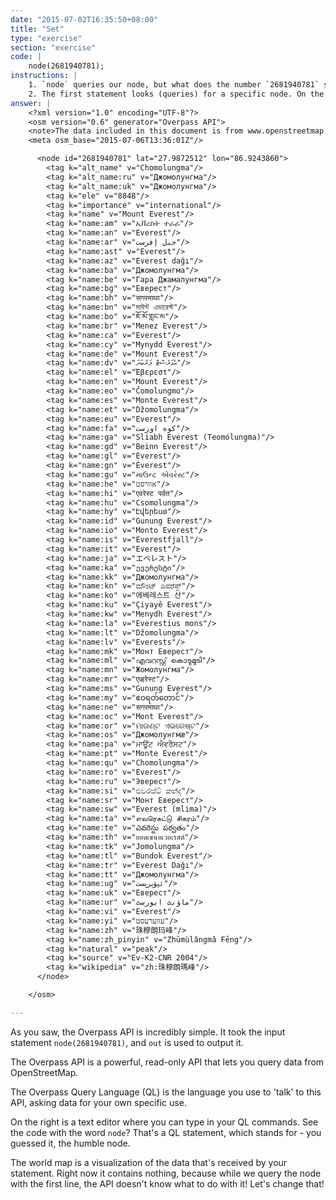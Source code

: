 ```yaml
---
date: "2015-07-02T16:35:50+08:00"
title: "Set"
type: "exercise"
section: "exercise"
code: | 
    node(2681940781);
instructions: |
    1. `node` queries our node, but what does the number `2681940781` stand for? It's the unique identifier number (ID) of the node we're looking for.
    2. The first statement looks (queries) for a specific node. On the second line, type in `out;`, which would print that node.
answer: |
    <?xml version="1.0" encoding="UTF-8"?>
    <osm version="0.6" generator="Overpass API">
    <note>The data included in this document is from www.openstreetmap.org. The data is made available under ODbL.</note>
    <meta osm_base="2015-07-06T13:36:01Z"/>

      <node id="2681940781" lat="27.9872512" lon="86.9243860">
        <tag k="alt_name" v="Chomolungma"/>
        <tag k="alt_name:ru" v="Джомолунгма"/>
        <tag k="alt_name:uk" v="Джомолунгма"/>
        <tag k="ele" v="8848"/>
        <tag k="importance" v="international"/>
        <tag k="name" v="Mount Everest"/>
        <tag k="name:am" v="ኤቨረስት ተራራ"/>
        <tag k="name:an" v="Everest"/>
        <tag k="name:ar" v="جبل إفرست"/>
        <tag k="name:ast" v="Everest"/>
        <tag k="name:az" v="Everest dağı"/>
        <tag k="name:ba" v="Джомолунгма"/>
        <tag k="name:be" v="Гара Джамалунгма"/>
        <tag k="name:bg" v="Еверест"/>
        <tag k="name:bh" v="सगरमाथा"/>
        <tag k="name:bn" v="মাউন্ট এভারেস্ট"/>
        <tag k="name:bo" v="ཇོ་མོ་གླང་མ"/>
        <tag k="name:br" v="Menez Everest"/>
        <tag k="name:ca" v="Everest"/>
        <tag k="name:cy" v="Mynydd Everest"/>
        <tag k="name:de" v="Mount Everest"/>
        <tag k="name:dv" v="އެވަރެސްޓް ފަރުބަދަ"/>
        <tag k="name:el" v="Έβερεστ"/>
        <tag k="name:en" v="Mount Everest"/>
        <tag k="name:eo" v="Ĉomolungmo"/>
        <tag k="name:es" v="Monte Everest"/>
        <tag k="name:et" v="Džomolungma"/>
        <tag k="name:eu" v="Everest"/>
        <tag k="name:fa" v="کوه اورست"/>
        <tag k="name:ga" v="Sliabh Everest (Teomólungma)"/>
        <tag k="name:gd" v="Beinn Everest"/>
        <tag k="name:gl" v="Everest"/>
        <tag k="name:gn" v="Éverest"/>
        <tag k="name:gu" v="માઉન્ટ એવરેસ્ટ"/>
        <tag k="name:he" v="אוורסט"/>
        <tag k="name:hi" v="एवरेस्ट पर्वत"/>
        <tag k="name:hu" v="Csomolungma"/>
        <tag k="name:hy" v="Էվերեստ"/>
        <tag k="name:id" v="Gunung Everest"/>
        <tag k="name:io" v="Monto Everest"/>
        <tag k="name:is" v="Everestfjall"/>
        <tag k="name:it" v="Everest"/>
        <tag k="name:ja" v="エベレスト"/>
        <tag k="name:ka" v="ევერესტი"/>
        <tag k="name:kk" v="Джомолунгма"/>
        <tag k="name:kn" v="ಮೌಂಟ್ ಎವರೆಸ್ಟ್"/>
        <tag k="name:ko" v="에베레스트 산"/>
        <tag k="name:ku" v="Çiyayê Everest"/>
        <tag k="name:kw" v="Menydh Everest"/>
        <tag k="name:la" v="Everestius mons"/>
        <tag k="name:lt" v="Džomolungma"/>
        <tag k="name:lv" v="Everests"/>
        <tag k="name:mk" v="Монт Еверест"/>
        <tag k="name:ml" v="എവറസ്റ്റ്‌ കൊടുമുടി"/>
        <tag k="name:mn" v="Жомолунгма"/>
        <tag k="name:mr" v="एव्हरेस्ट"/>
        <tag k="name:ms" v="Gunung Everest"/>
        <tag k="name:my" v="ဧဝရတ်တောင်"/>
        <tag k="name:ne" v="सगरमाथा"/>
        <tag k="name:oc" v="Mont Everest"/>
        <tag k="name:or" v="ମାଉଣ୍ଟ ଏଭରେଷ୍ଟ"/>
        <tag k="name:os" v="Джомолунгмæ"/>
        <tag k="name:pa" v="ਮਾਊਂਟ ਐਵਰੈਸਟ"/>
        <tag k="name:pt" v="Monte Everest"/>
        <tag k="name:qu" v="Chomolungma"/>
        <tag k="name:ro" v="Everest"/>
        <tag k="name:ru" v="Эверест"/>
        <tag k="name:si" v="එවරස්ට් කන්ද"/>
        <tag k="name:sr" v="Монт Еверест"/>
        <tag k="name:sw" v="Everest (mlima)"/>
        <tag k="name:ta" v="எவரெசுட்டு சிகரம்"/>
        <tag k="name:te" v="ఎవరెస్టు పర్వతం"/>
        <tag k="name:th" v="ยอดเขาเอเวอเรสต์"/>
        <tag k="name:tk" v="Jomolungma"/>
        <tag k="name:tl" v="Bundok Everest"/>
        <tag k="name:tr" v="Everest Dağı"/>
        <tag k="name:tt" v="Джомолунгма"/>
        <tag k="name:ug" v="ئېۋېرېست"/>
        <tag k="name:uk" v="Еверест"/>
        <tag k="name:ur" v="ماؤنٹ ایورسٹ"/>
        <tag k="name:vi" v="Everest"/>
        <tag k="name:yi" v="עווערעסט"/>
        <tag k="name:zh" v="珠穆朗玛峰"/>
        <tag k="name:zh_pinyin" v="Zhūmùlǎngmǎ Fēng"/>
        <tag k="natural" v="peak"/>
        <tag k="source" v="Ev-K2-CNR 2004"/>
        <tag k="wikipedia" v="zh:珠穆朗瑪峰"/>
      </node>

    </osm>

---
```


As you saw, the Overpass API is incredibly simple. It took the input statement `node(2681940781)`, and `out` is used to output it.

The Overpass API is a powerful, read-only API that lets you query data from OpenStreetMap.

The Overpass Query Language (QL) is the language you use to 'talk' to this API, asking data for your own specific use.

On the right is a text editor where you can type in your QL commands. See the code with the word `node`? That's a QL statement, which stands for - you guessed it, the humble node.

The world map is a visualization of the data that's received by your statement. Right now it contains nothing, because while we query the node with the first line, the API doesn't know what to do with it! Let's change that!
